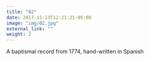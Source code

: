 ```yaml
---
title: "02"
date: 2017-11-13T12:21:21-05:00
image: "img/02.jpg"
external_link: ""
weight: 2
---
```


A baptismal record from 1774, hand-written in Spanish